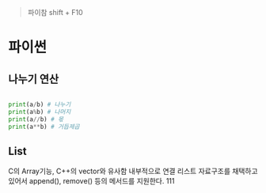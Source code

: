 > 파이참 shift + F10

# 파이썬

## 나누기 연산
 ``` python

print(a/b) # 나누기
print(a%b) # 나머지
print(a//b) # 몫
print(a**b) # 거듭제곱

```

## List
C의 Array기능, C++의 vector와 유사함
내부적으로 연결 리스트 자료구조를 채택하고 있어서 append(), remove() 등의 메서드를 지원한다.
111
<!--stackedit_data:
eyJoaXN0b3J5IjpbLTQ5MTY3NTkyOSwtMTg4NDkzNzk0Miw5OT
I0NDY4NTJdfQ==
-->
